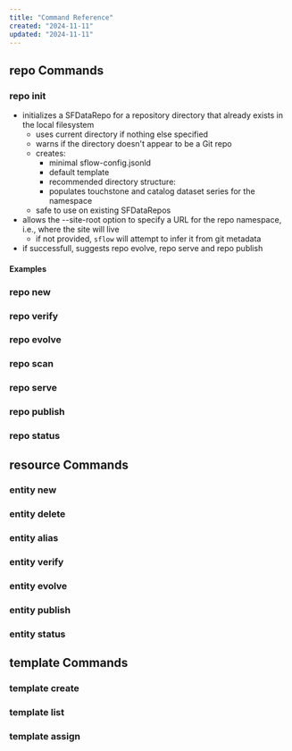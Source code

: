 ```yaml
---
title: "Command Reference"
created: "2024-11-11"
updated: "2024-11-11"
---
```


## repo Commands

### repo init

- initializes a SFDataRepo for a repository directory that already exists in the local filesystem
  - uses current directory if nothing else specified
  - warns if the directory doesn't appear to be a Git repo
  - creates:
    - minimal sflow-config.jsonld
    - default template
    - recommended directory structure:
    - populates touchstone and catalog dataset series for the namespace
  - safe to use on existing SFDataRepos
- allows the --site-root option to specify a URL for the repo namespace, i.e., where the site will live
  - if not provided, `sflow` will attempt to infer it from git metadata
- if successfull, suggests repo evolve, repo serve and repo publish

#### Examples

### repo new



### repo verify

### repo evolve

### repo scan

### repo serve

### repo publish

### repo status

## resource Commands

### entity new

### entity delete

### entity alias

### entity verify

### entity evolve

### entity publish

### entity status

## template Commands

### template create

### template list

### template assign


